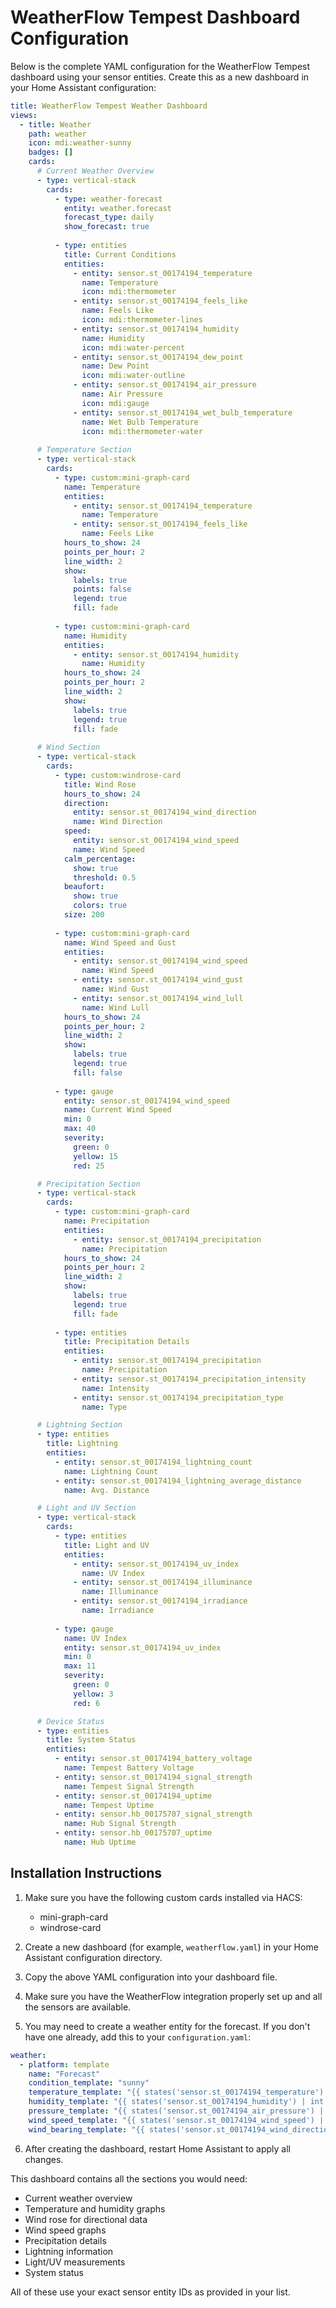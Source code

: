 # WeatherFlow Tempest Dashboard Configuration

Below is the complete YAML configuration for the WeatherFlow Tempest dashboard using your sensor entities. Create this as a new dashboard in your Home Assistant configuration:

```yaml
title: WeatherFlow Tempest Weather Dashboard
views:
  - title: Weather
    path: weather
    icon: mdi:weather-sunny
    badges: []
    cards:
      # Current Weather Overview
      - type: vertical-stack
        cards:
          - type: weather-forecast
            entity: weather.forecast
            forecast_type: daily
            show_forecast: true
          
          - type: entities
            title: Current Conditions
            entities:
              - entity: sensor.st_00174194_temperature
                name: Temperature
                icon: mdi:thermometer
              - entity: sensor.st_00174194_feels_like
                name: Feels Like
                icon: mdi:thermometer-lines
              - entity: sensor.st_00174194_humidity
                name: Humidity
                icon: mdi:water-percent
              - entity: sensor.st_00174194_dew_point
                name: Dew Point
                icon: mdi:water-outline
              - entity: sensor.st_00174194_air_pressure
                name: Air Pressure
                icon: mdi:gauge
              - entity: sensor.st_00174194_wet_bulb_temperature
                name: Wet Bulb Temperature
                icon: mdi:thermometer-water
          
      # Temperature Section
      - type: vertical-stack
        cards:
          - type: custom:mini-graph-card
            name: Temperature
            entities:
              - entity: sensor.st_00174194_temperature
                name: Temperature
              - entity: sensor.st_00174194_feels_like
                name: Feels Like
            hours_to_show: 24
            points_per_hour: 2
            line_width: 2
            show:
              labels: true
              points: false
              legend: true
              fill: fade
          
          - type: custom:mini-graph-card
            name: Humidity
            entities:
              - entity: sensor.st_00174194_humidity
                name: Humidity
            hours_to_show: 24
            points_per_hour: 2
            line_width: 2
            show:
              labels: true
              legend: true
              fill: fade
      
      # Wind Section
      - type: vertical-stack
        cards:
          - type: custom:windrose-card
            title: Wind Rose
            hours_to_show: 24
            direction:
              entity: sensor.st_00174194_wind_direction
              name: Wind Direction
            speed:
              entity: sensor.st_00174194_wind_speed
              name: Wind Speed
            calm_percentage:
              show: true
              threshold: 0.5
            beaufort:
              show: true
              colors: true
            size: 200
          
          - type: custom:mini-graph-card
            name: Wind Speed and Gust
            entities:
              - entity: sensor.st_00174194_wind_speed
                name: Wind Speed
              - entity: sensor.st_00174194_wind_gust
                name: Wind Gust
              - entity: sensor.st_00174194_wind_lull
                name: Wind Lull
            hours_to_show: 24
            points_per_hour: 2
            line_width: 2
            show:
              labels: true
              legend: true
              fill: false
          
          - type: gauge
            entity: sensor.st_00174194_wind_speed
            name: Current Wind Speed
            min: 0
            max: 40
            severity:
              green: 0
              yellow: 15
              red: 25

      # Precipitation Section
      - type: vertical-stack
        cards:
          - type: custom:mini-graph-card
            name: Precipitation
            entities:
              - entity: sensor.st_00174194_precipitation
                name: Precipitation
            hours_to_show: 24
            points_per_hour: 2
            line_width: 2
            show:
              labels: true
              legend: true
              fill: fade
          
          - type: entities
            title: Precipitation Details
            entities:
              - entity: sensor.st_00174194_precipitation
                name: Precipitation
              - entity: sensor.st_00174194_precipitation_intensity
                name: Intensity
              - entity: sensor.st_00174194_precipitation_type
                name: Type

      # Lightning Section
      - type: entities
        title: Lightning
        entities:
          - entity: sensor.st_00174194_lightning_count
            name: Lightning Count
          - entity: sensor.st_00174194_lightning_average_distance
            name: Avg. Distance

      # Light and UV Section
      - type: vertical-stack
        cards:
          - type: entities
            title: Light and UV
            entities:
              - entity: sensor.st_00174194_uv_index
                name: UV Index
              - entity: sensor.st_00174194_illuminance
                name: Illuminance
              - entity: sensor.st_00174194_irradiance
                name: Irradiance
          
          - type: gauge
            name: UV Index
            entity: sensor.st_00174194_uv_index
            min: 0
            max: 11
            severity:
              green: 0
              yellow: 3
              red: 6

      # Device Status
      - type: entities
        title: System Status
        entities:
          - entity: sensor.st_00174194_battery_voltage
            name: Tempest Battery Voltage
          - entity: sensor.st_00174194_signal_strength
            name: Tempest Signal Strength
          - entity: sensor.st_00174194_uptime
            name: Tempest Uptime
          - entity: sensor.hb_00175707_signal_strength
            name: Hub Signal Strength
          - entity: sensor.hb_00175707_uptime
            name: Hub Uptime
```

## Installation Instructions

1. Make sure you have the following custom cards installed via HACS:
   - mini-graph-card
   - windrose-card

2. Create a new dashboard (for example, `weatherflow.yaml`) in your Home Assistant configuration directory.

3. Copy the above YAML configuration into your dashboard file.

4. Make sure you have the WeatherFlow integration properly set up and all the sensors are available.

5. You may need to create a weather entity for the forecast. If you don't have one already, add this to your `configuration.yaml`:

```yaml
weather:
  - platform: template
    name: "Forecast"
    condition_template: "sunny"
    temperature_template: "{{ states('sensor.st_00174194_temperature') | float }}"
    humidity_template: "{{ states('sensor.st_00174194_humidity') | int }}"
    pressure_template: "{{ states('sensor.st_00174194_air_pressure') | float }}"
    wind_speed_template: "{{ states('sensor.st_00174194_wind_speed') | float }}"
    wind_bearing_template: "{{ states('sensor.st_00174194_wind_direction') | int }}"
```

6. After creating the dashboard, restart Home Assistant to apply all changes.

This dashboard contains all the sections you would need:
- Current weather overview
- Temperature and humidity graphs
- Wind rose for directional data
- Wind speed graphs
- Precipitation details
- Lightning information
- Light/UV measurements
- System status

All of these use your exact sensor entity IDs as provided in your list.
